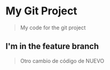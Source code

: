 # My Git Project

> My code for the git project

## I'm in the feature branch

> Otro cambio de código de NUEVO

